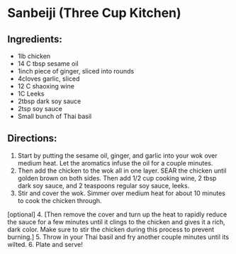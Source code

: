 # Sanbeiji (Three Cup Kitchen)


## Ingredients:
- 1lb chicken
- 14 C tbsp sesame oil
- 1inch piece of ginger, sliced into rounds
- 4cloves garlic, sliced
- 12 C shaoxing wine
- 1C Leeks
- 2tbsp dark soy sauce
- 2tsp soy sauce
- Small bunch of Thai basil


## Directions:
1. Start by putting the sesame oil, ginger, and garlic into your wok over medium heat. Let the aromatics infuse the oil for a couple minutes.
2. Then add the chicken  to the wok all in one layer. SEAR the chicken until golden brown on both sides. Then add 1/2 cup cooking wine, 2 tbsp dark soy sauce, and 2 teaspoons regular soy sauce, leeks.
3. Stir and cover the wok. Simmer over medium heat for about 10 minutes to cook the chicken through.

[optional]
4. [Then remove the cover and turn up the heat to rapidly reduce the sauce for a few minutes until it clings to the chicken and gives it a rich, dark color. Make sure to stir the chicken during this process to prevent burning.]
5. Throw in your Thai basil and fry another couple minutes until its wilted.
6. Plate and serve!
